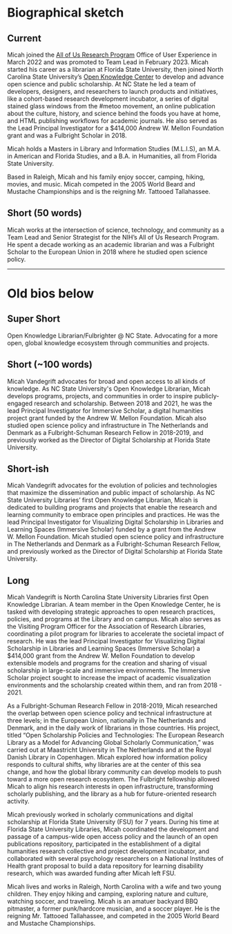 Biographical sketch
====

Current
---
Micah joined the [All of Us Research Program](https://www.researchallofus.org/) Office of User Experience in March 2022 and was promoted to Team Lead in February 2023. Micah started his career as a librarian at Florida State University, then joined North Carolina State University’s [Open Knowledge Center](https://www.lib.ncsu.edu/department/okc) to develop and advance open science and public scholarship. At NC State he led a team of developers, designers, and researchers to launch products and initiatives, like a cohort-based research development incubator, a series of digital stained glass windows from the #metoo movement, an online publication about the culture, history, and science behind the foods you have at home, and HTML publishing workflows for academic journals. He also served as the Lead Principal Investigator for a $414,000 Andrew W. Mellon Foundation grant and was a Fulbright Scholar in 2018.

Micah holds a Masters in Library and Information Studies (M.L.I.S), an M.A. in American and Florida Studies, and a B.A. in Humanities, all from Florida State University.

Based in Raleigh, Micah and his family enjoy soccer, camping, hiking, movies, and music. Micah competed in the 2005 World Beard and Mustache Championships and is the reigning Mr. Tattooed Tallahassee.

Short (50 words)
---
Micah works at the intersection of science, technology, and community as a Team Lead and Senior Strategist for the NIH’s All of Us Research Program. He spent a decade working as an academic librarian and was a Fulbright Scholar to the European Union in 2018 where he studied open science policy. 

*** 

# Old bios below

Super Short
---
Open Knowledge Librarian/Fulbrighter @ NC State. Advocating for a more open, global knowledge ecosystem through communities and projects.

Short (~100 words)
---
Micah Vandegrift advocates for broad and open access to all kinds of knowledge. As NC State University's Open Knowledge Librarian, Micah develops programs, projects, and communities in order to inspire publicly-engaged research and scholarship. Between 2018 and 2021, he was the lead Principal Investigator for Immersive Scholar, a digital humanities project grant funded by the Andrew W. Mellon Foundation. Micah also studied open science policy and infrastructure in The Netherlands and Denmark as a Fulbright-Schuman Research Fellow in 2018-2019, and previously worked as the Director of Digital Scholarship at Florida State University.


Short-ish
---
Micah Vandegrift advocates for the evolution of policies and technologies that maximize the dissemination and public impact of scholarship. As NC State University Libraries’ first Open Knowledge Librarian, Micah is dedicated to building programs and projects that enable the research and learning community to embrace open principles and practices. He was the lead Principal Investigator for Visualizing Digital Scholarship in Libraries and Learning Spaces (Immersive Scholar) funded by a grant from the Andrew W. Mellon Foundation. Micah studied open science policy and infrastructure in The Netherlands and Denmark as a Fulbright-Schuman Research Fellow, and previously worked as the Director of Digital Scholarship at Florida State University. 

Long
---
Micah Vandegrift is North Carolina State University Libraries first Open Knowledge Librarian. A team member in the Open Knowledge Center, he is tasked with developing strategic approaches to open research practices, policies, and programs at the Library and on campus. Micah also serves as the Visiting Program Officer for the Association of Research Libraries, coordinating a pilot program for libraries to accelerate the societal impact of research. He was the lead Principal Investigator for Visualizing Digital Scholarship in Libraries and Learning Spaces (Immersive Scholar) a $414,000 grant from the Andrew W. Mellon Foundation to develop extensible models and programs for the creation and sharing of visual scholarship in large-scale and immersive environments. The Immersive Scholar project sought to increase the impact of academic visualization environments and the scholarship created within them, and ran from 2018 - 2021.

As a Fulbright-Schuman Research Fellow in 2018-2019, Micah researched the overlap between open science policy and technical infrastructure at three levels; in the European Union, nationally in The Netherlands and Denmark, and in the daily work of librarians in those countries. His project, titled “Open Scholarship Policies and Technologies: The European Research Library as a Model for Advancing Global Scholarly Communication,” was carried out at Maastricht University in The Netherlands and at the Royal Danish Library in Copenhagen. Micah explored how information policy responds to cultural shifts, why libraries are at the center of this sea change, and how the global library community can develop models to push toward a more open research ecosystem. The Fulbright fellowship allowed Micah to align his research interests in open infrastructure, transforming scholarly publishing, and the library as a hub for future-oriented research activity.

Micah previously worked in scholarly communications and digital scholarship at Florida State University (FSU) for 7 years. During his time at Florida State University Libraries, Micah coordinated the development and passage of a campus-wide open access policy and the launch of an open publications repository, participated in the establishment of a digital humanities research collective and project development incubator, and collaborated with several psychology researchers on a National Institutes of Health grant proposal to build a data repository for learning disability research, which was awarded funding after Micah left FSU.

Micah lives and works in Raleigh, North Carolina with a wife and two young children. They enjoy hiking and camping, exploring nature and culture, watching soccer, and traveling. Micah is an amatuer backyard BBQ pitmaster, a former punk/hardcore musician, and a soccer player. He is the reigning Mr. Tattooed Tallahassee, and competed in the 2005 World Beard and Mustache Championships.
